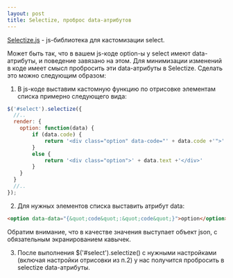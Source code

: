 ```yaml
---
layout: post
title: Selectize, проброс data-атрибутов
---
```



[Selectize.js](https://github.com/selectize/selectize.js) - js-библиотека для кастомизации select.

Может быть так, что в вашем js-коде option-ы у select имеют data-атрибуты, и поведение завязано на этом.
Для минимизации изменений в коде имеет смысл пробросить эти data-атрибуты в Selectize. Сделать это можно следующим образом:
1. В js-коде выставим кастомную функцию по отрисовке элементам списка примерно следующего вида:
```javascript
$('#select').selectize({
  //..
  render: {
    option: function(data) {
        if (data.code) {
            return '<div class="option" data-code="' + data.code +'">' + data.text +'</div>'
        }
        else {
            return '<div class="option">' + data.text +'</div>'
        }
    }
  }
  //..
});
```
2. Для нужных элементов списка выставить атрибут data:
```html
<option data-data="{&quot;code&quot;:&quot;code&quot;}">option</option>
```
Обратим внимание, что в качестве значения выступает объект json, с обязательным экранированием кавычек.

3. После выполнения $('#select').selectize() c нужными настройками (включая настройки отрисовки из п.2) у нас получится пробросить в selectize data-атрибуты.
